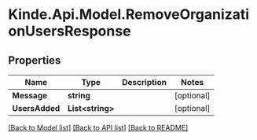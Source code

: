 # Kinde.Api.Model.RemoveOrganizationUsersResponse

## Properties

Name | Type | Description | Notes
------------ | ------------- | ------------- | -------------
**Message** | **string** |  | [optional] 
**UsersAdded** | **List&lt;string&gt;** |  | [optional] 

[[Back to Model list]](../README.md#documentation-for-models) [[Back to API list]](../README.md#documentation-for-api-endpoints) [[Back to README]](../README.md)

